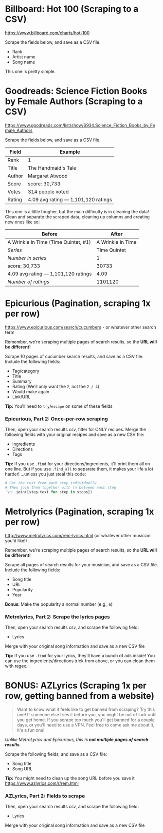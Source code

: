 # Billboard: Hot 100 (Scraping to a CSV)

https://www.billboard.com/charts/hot-100

Scrape the fields below, and save as a CSV file.

* Rank
* Artist name
* Song name

This one is pretty simple.

# Goodreads: Science Fiction Books by Female Authors (Scraping to a CSV)

https://www.goodreads.com/list/show/6934.Science_Fiction_Books_by_Female_Authors

Scrape the fields below, and save as a CSV file.

|Field|Example|
|---|---|
|Rank|1|
|Title|The Handmaid's Tale|
|Author|Margaret Atwood|
|Score|score: 30,733|
|Votes|314 people voted|
|Rating|4.09 avg rating — 1,101,120 ratings|

This one is a little tougher, but the main difficulty is in cleaning the data! Clean and separate the scraped data, cleaning up columns and creating new ones like so:

|Before|After|
|---|---|
|A Wrinkle in Time (Time Quintet, #1)|A Wrinkle in Time|
|_Series_|Time Quintet|
|_Number in series_|1|
|score: 30,733|30733|
|4.09 avg rating — 1,101,120 ratings|4.09|
|_Number of ratings_|1101120|

# Epicurious (Pagination, scraping 1x per row)

https://www.epicurious.com/search/cucumbers - or whatever other search term

Remember, we're scraping multiple pages of search results, so the **URL will be different!**

Scrape 10 pages of cucumber search results, and save as a CSV file. Include the following fields:

* Tag/category
* Title
* Summary
* Rating (We'll only want the `2`, not the `2 / 4`)
* Would make again
* Link/URL

**Tip:** You'll need to `try`/`escape` on some of these fields

### Epicurious, Part 2: Once-per-row scraping

Then, open your search results csv, filter for ONLY recipes. Merge the following fields with your original recipes and save as a new CSV file:

* Ingredients
* Directions
* Tags

**Tip:** If you use `.find` for your directions/ingredients, it'll print them all on one line. But if you use `.find_all` to separate them, it makes your life a lot harder! ...unless you just steal this code:

```python
# Get the text from each step individually
# Then join them together with \n between each step
'\n'.join([step.text for step in steps])
```

# Metrolyrics (Pagination, scraping 1x per row)

http://www.metrolyrics.com/rem-lyrics.html (or whatever other musician you'd like!)

Remember, we're scraping multiple pages of search results, so the **URL will be different!**

Scrape all pages of search results for your musician, and save as a CSV file. Include the following fields:

* Song title
* URL
* Popularity
* Year

**Bonus:** Make the popularity a normal number (e.g., `6`)

### Metrolyrics, Part 2: Scrape the lyrics pages

Then, open your search results csv, and scrape the following field:

* Lyrics

Merge with your original song information and save as a new CSV file

**Tip:** If you use `.find` for your lyrics, they'll have a bunch of ads inside! You can use the ingredients/directions trick from above, or you can clean them with regex.

# BONUS: AZLyrics (Scraping 1x per row, getting banned from a website)

> Want to know what it feels like to get banned from scraping? Try this one! If someone else tries it before you, you might be out of luck until you get home. If you scrape too much you'll get banned for a couple days, or you'll need to use a VPN. Feel free to come ask me about it, it's a fun one!

_Unlike MetroLyrics and Epicurious, this is **not multiple pages of search results**._

Scrape the following fields, and save as a CSV file:

* Song title
* Song URL

**Tip:** You might need to clean up the song URL before you save it
https://www.azlyrics.com/r/rem.html

### AZLyrics, Part 2: Fields to scrape

Then, open your search results csv, and scrape the following field:

* Lyrics

Merge with your original song information and save as a new CSV file
